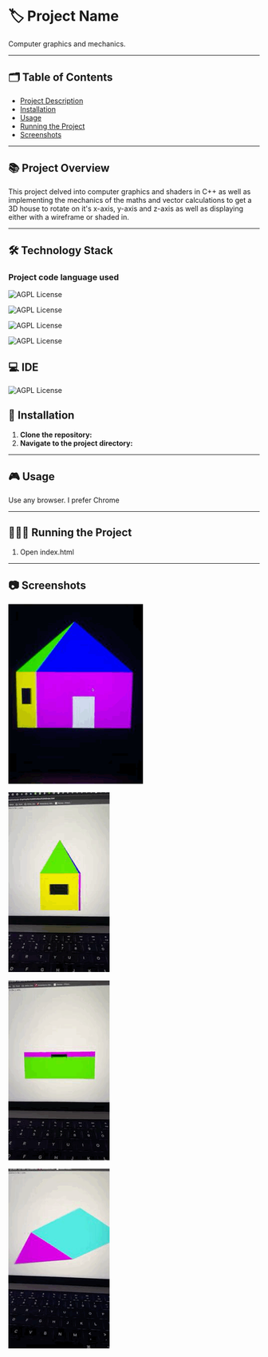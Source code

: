 # 🏷️ Project Name
Computer graphics and mechanics.

---
## 🗂️ Table of Contents

- [Project Description](#project-description)
- [Installation](#installation)
- [Usage](#usage)
- [Running the Project](#running-the-project)
- [Screenshots](#screenshots)
---

## :books: Project Overview

This project delved into computer graphics and shaders in C++ as well as implementing the mechanics of the maths and vector calculations to get a 3D house to rotate on it's x-axis, y-axis and z-axis as well as displaying either with a wireframe or shaded in.

---

## :hammer_and_wrench: Technology Stack 

### Project code language used

 ![AGPL License](https://img.shields.io/badge/C%2B%2B-00599C?style=for-the-badge&logo=c%2B%2B&logoColor=white)

 ![AGPL License](https://img.shields.io/badge/HTML5-E34F26?style=for-the-badge&logo=html5&logoColor=white)

 ![AGPL License](https://img.shields.io/badge/JavaScript-323330?style=for-the-badge&logo=javascript&logoColor=F7DF1E)

 ![AGPL License](https://img.shields.io/badge/CSS3-1572B6?style=for-the-badge&logo=css3&logoColor=white)



## 💻 IDE

 ![AGPL License](https://img.shields.io/badge/VSCode-0078D4?style=for-the-badge&logo=visual%20studio%20code&logoColor=white)



## 📝 Installation

1. **Clone the repository:**
2. **Navigate to the project directory:**

---

## 🎮 Usage

Use any browser. I prefer Chrome

---

## 🏃🏻‍♂️ Running the Project

1. Open index.html

---

## 📷 Screenshots

![x-axis](https://github.com/kieran-woodrow/Computer-Graphics/blob/main/Assets/GIF-2024-06-05-05-44-42.gif)

![x-axis and wireframe](https://github.com/kieran-woodrow/Computer-Graphics/blob/main/Assets/GIF-2024-06-05-05-47-23.gif)

![y-axis and wireframe](https://github.com/kieran-woodrow/Computer-Graphics/blob/main/Assets/GIF-2024-06-05-05-47-45.gif)

![z-axis and wireframe](https://github.com/kieran-woodrow/Computer-Graphics/blob/main/Assets/GIF-2024-06-05-05-48-07.gif)
